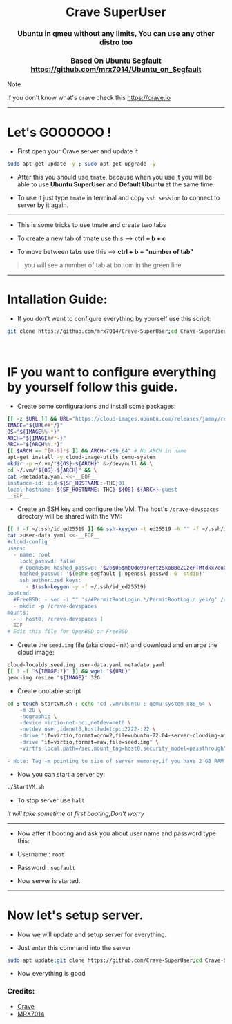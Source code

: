 <div align="center">

# Crave SuperUser

### Ubuntu in qmeu without any limits, You can use any other distro too

### Based On Ubuntu Segfault https://github.com/mrx7014/Ubuntu_on_Segfault

</div>

>[!NOTE]
> if you don't know what's crave check this https://crave.io
>

<hr />

# Let's GOOOOOO !

- First open your Crave server and update it

```sh
sudo apt-get update -y ; sudo apt-get upgrade -y
```

- After this you should use `tmate`, because when you use it you will be able to use **Ubuntu SuperUser** and **Default Ubuntu** at the same time.

- To use it just type `tmate` in terminal and copy `ssh session` to connect to server by it again.

<hr />

- This is some tricks to use tmate and create two tabs

- To create a new tab of tmate use this --> **ctrl + b + c**
- To move between tabs use this --> **ctrl + b + "number of tab"**
> you will see a number of tab at bottom in the green line
>

<hr />

# Intallation Guide:

- If you don't want to configure everything by yourself use this script:
```sh
git clone https://github.com/mrx7014/Crave-SuperUser;cd Crave-SuperUser;chmod +x Crave-SuperUser.sh;./Crave-SuperUser.sh
```
<br />

# IF you want to configure everything by yourself follow this guide.

- Create some configurations and install some packages:
```sh
[[ -z $URL ]] && URL="https://cloud-images.ubuntu.com/releases/jammy/release/ubuntu-22.04-server-cloudimg-amd64.img"
IMAGE="${URL##*/}"
OS="${IMAGE%%-*}"
ARCH="${IMAGE##*-}"
ARCH="${ARCH%%.*}"
[[ $ARCH =~ ^[0-9]*$ ]] && ARCH="x86_64" # No ARCH in name
apt-get install -y cloud-image-utils qemu-system
mkdir -p ~/.vm/"${OS}-${ARCH}" &>/dev/null && \
cd ~/.vm/"${OS}-${ARCH}" && \
cat >metadata.yaml <<-__EOF__
instance-id: iid-${SF_HOSTNAME:-THC}01
local-hostname: ${SF_HOSTNAME:-THC}-${OS}-${ARCH}-guest
__EOF__

```

- Create an SSH key and configure the VM. The host's `/crave-devspaces` directory will be shared with the VM:
```sh
[[ ! -f ~/.ssh/id_ed25519 ]] && ssh-keygen -t ed25519 -N "" -f ~/.ssh/id_ed25519
cat >user-data.yaml <<-__EOF__
#cloud-config
users:
  - name: root
    lock_passwd: false
    # OpenBSD: hashed_passwd: '$2b$06$mbQdo90rertzSkoBBeZCzePTMtdkx7cuOax8xv.1W5ta0tJiNAlMG'
    hashed_passwd: '$(echo segfault | openssl passwd -6 -stdin)'
    ssh_authorized_keys:
      - $(ssh-keygen -y -f ~/.ssh/id_ed25519)
bootcmd:
  #FreeBSD: - sed -i "" 's/#PermitRootLogin.*/PermitRootLogin yes/g' /etc/ssh/sshd_config
  - mkdir -p /crave-devspaces
mounts:
  - [ host0, /crave-devspaces ]
__EOF__
# Edit this file for OpenBSD or FreeBSD

```

- Create the `seed.img` file (aka cloud-init) and download and enlarge the cloud image:
```sh
cloud-localds seed.img user-data.yaml metadata.yaml
[[ ! -f "${IMAGE:?}" ]] && wget "${URL}"
qemu-img resize "${IMAGE}" 32G
```
- Create bootable script
```sh
cd ; touch StartVM.sh ; echo "cd .vm/ubuntu ; qemu-system-x86_64 \
    -m 2G \
    -nographic \
    -device virtio-net-pci,netdev=net0 \
    -netdev user,id=net0,hostfwd=tcp::2222-:22 \
    -drive "if=virtio,format=qcow2,file=ubuntu-22.04-server-cloudimg-amd64.img" \
    -drive "if=virtio,format=raw,file=seed.img" \
    -virtfs local,path=/sec,mount_tag=host0,security_model=passthrough" >> StartVM.sh ; chmod +x StartVM.sh
```
```diff
- Note: Tag -m pointing to size of server memorey,if you have 2 GB RAM "at a usual of server keep it,And if you have more than 2GB of RAM change the number "2" to what you want
```
- Now you can start a server by:
```sh
./StartVM.sh
```

- To stop server use `halt`

*it will take sometime at first booting,Don't worry*
_____

- Now after it booting and ask you about user name and password type this:

- Username : `root`
- Password : `segfault`

- Now server is started.

__________

# Now let's setup server.

- Now we will update and setup server for everything.

- Just enter this command into the server
```sh
sudo apt update;git clone https://github.com/Crave-SuperUser;cd Crave-SuperUser;chmod +x setupserver.sh;./setupserver.sh
```
- Now everything is good

### Credits:
- <a href="https://crave.io">Crave</a>
- <a href="github.com/mrx7014">MRX7014</a>
